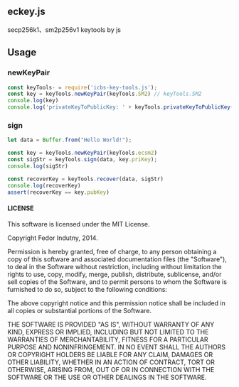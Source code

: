 ## eckey.js
secp256k1、sm2p256v1 keytools by js

## Usage

### newKeyPair
```js
const keyTools- = require('icbs-key-tools.js');
const key = keyTools.newKeyPair(keyTools.SM2) // keyTools.SM2
console.log(key)
console.log('privateKeyToPublicKey: ' + keyTools.privateKeyToPublicKey(key.priKey))
```

### sign
```js
let data = Buffer.from("Hello World!");

const key = keyTools.newKeyPair(keyTools.ecsm2)
const sigStr = keyTools.sign(data, key.priKey);
console.log(sigStr)

const recoverKey = keyTools.recover(data, sigStr)
console.log(recoverKey)
assert(recoverKey == key.pubKey)
```

#### LICENSE

This software is licensed under the MIT License.

Copyright Fedor Indutny, 2014.

Permission is hereby granted, free of charge, to any person obtaining a
copy of this software and associated documentation files (the
"Software"), to deal in the Software without restriction, including
without limitation the rights to use, copy, modify, merge, publish,
distribute, sublicense, and/or sell copies of the Software, and to permit
persons to whom the Software is furnished to do so, subject to the
following conditions:

The above copyright notice and this permission notice shall be included
in all copies or substantial portions of the Software.

THE SOFTWARE IS PROVIDED "AS IS", WITHOUT WARRANTY OF ANY KIND, EXPRESS
OR IMPLIED, INCLUDING BUT NOT LIMITED TO THE WARRANTIES OF
MERCHANTABILITY, FITNESS FOR A PARTICULAR PURPOSE AND NONINFRINGEMENT. IN
NO EVENT SHALL THE AUTHORS OR COPYRIGHT HOLDERS BE LIABLE FOR ANY CLAIM,
DAMAGES OR OTHER LIABILITY, WHETHER IN AN ACTION OF CONTRACT, TORT OR
OTHERWISE, ARISING FROM, OUT OF OR IN CONNECTION WITH THE SOFTWARE OR THE
USE OR OTHER DEALINGS IN THE SOFTWARE.

